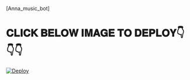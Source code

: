 [Anna_music_bot]

# 𝐂𝐋𝐈𝐂𝐊 𝐁𝐄𝐋𝐎𝐖 𝐈𝐌𝐀𝐆𝐄 𝐓𝐎 𝐃𝐄𝐏𝐋𝐎𝐘👇👇👇


[![Deploy](https://telegra.ph/file/daab7f2becc4ddab45586.jpg)](https://heroku.com/deploy?template=https://github.com/Lallu-lallus/anna_ben_2.09)

